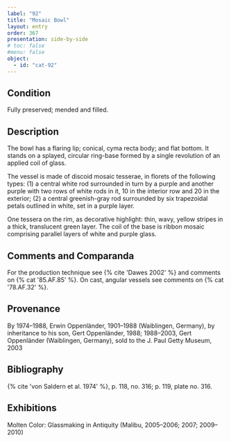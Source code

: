 ```yaml
---
label: "92"
title: "Mosaic Bowl"
layout: entry
order: 367
presentation: side-by-side
# toc: false
#menu: false 
object:
  - id: "cat-92"
---
```


## Condition

Fully preserved; mended and filled.

## Description

The bowl has a flaring lip; conical, cyma recta body; and flat bottom. It stands on a splayed, circular ring-base formed by a single revolution of an applied coil of glass.

The vessel is made of discoid mosaic tesserae, in florets of the following types: (1) a central white rod surrounded in turn by a purple and another purple with two rows of white rods in it, 10 in the interior row and 20 in the exterior; (2) a central greenish-gray rod surrounded by six trapezoidal petals outlined in white, set in a purple layer.

One tessera on the rim, as decorative highlight: thin, wavy, yellow stripes in a thick, translucent green layer. The coil of the base is ribbon mosaic comprising parallel layers of white and purple glass.

## Comments and Comparanda

For the production technique see {% cite 'Dawes 2002' %} and comments on {% cat '85.AF.85' %}. On cast, angular vessels see comments on {% cat '78.AF.32' %}.

## Provenance

By 1974–1988, Erwin Oppenländer, 1901–1988 (Waiblingen, Germany), by inheritance to his son, Gert Oppenländer, 1988; 1988–2003, Gert Oppenländer (Waiblingen, Germany), sold to the J. Paul Getty Museum, 2003

## Bibliography

{% cite 'von Saldern et al. 1974' %}, p. 118, no. 316; p. 119, plate no. 316.

## Exhibitions

Molten Color: Glassmaking in Antiquity (Malibu, 2005–2006; 2007; 2009–2010)